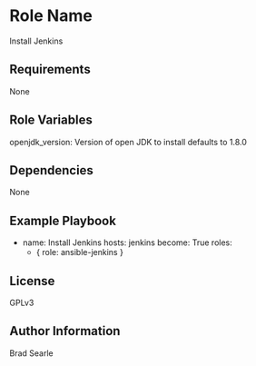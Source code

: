 Role Name
=========

Install Jenkins

Requirements
------------

None

Role Variables
--------------

openjdk_version: Version of open JDK to install defaults to 1.8.0

Dependencies
------------

None

Example Playbook
----------------

- name: Install Jenkins
  hosts: jenkins
  become: True
  roles:
    - { role: ansible-jenkins }

License
-------

GPLv3

Author Information
------------------

Brad Searle

